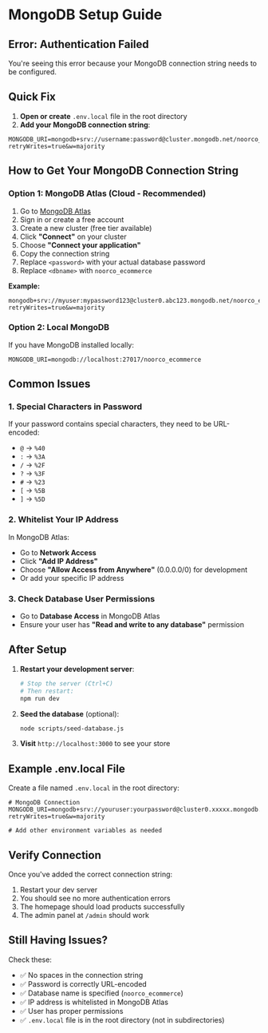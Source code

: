# MongoDB Setup Guide

## Error: Authentication Failed

You're seeing this error because your MongoDB connection string needs to be configured.

## Quick Fix

1. **Open or create** `.env.local` file in the root directory
2. **Add your MongoDB connection string**:

```env
MONGODB_URI=mongodb+srv://username:password@cluster.mongodb.net/noorco_ecommerce?retryWrites=true&w=majority
```

## How to Get Your MongoDB Connection String

### Option 1: MongoDB Atlas (Cloud - Recommended)

1. Go to [MongoDB Atlas](https://www.mongodb.com/cloud/atlas)
2. Sign in or create a free account
3. Create a new cluster (free tier available)
4. Click **"Connect"** on your cluster
5. Choose **"Connect your application"**
6. Copy the connection string
7. Replace `<password>` with your actual database password
8. Replace `<dbname>` with `noorco_ecommerce`

**Example:**
```
mongodb+srv://myuser:mypassword123@cluster0.abc123.mongodb.net/noorco_ecommerce?retryWrites=true&w=majority
```

### Option 2: Local MongoDB

If you have MongoDB installed locally:

```env
MONGODB_URI=mongodb://localhost:27017/noorco_ecommerce
```

## Common Issues

### 1. Special Characters in Password
If your password contains special characters, they need to be URL-encoded:
- `@` → `%40`
- `:` → `%3A`
- `/` → `%2F`
- `?` → `%3F`
- `#` → `%23`
- `[` → `%5B`
- `]` → `%5D`

### 2. Whitelist Your IP Address
In MongoDB Atlas:
- Go to **Network Access**
- Click **"Add IP Address"**
- Choose **"Allow Access from Anywhere"** (0.0.0.0/0) for development
- Or add your specific IP address

### 3. Check Database User Permissions
- Go to **Database Access** in MongoDB Atlas
- Ensure your user has **"Read and write to any database"** permission

## After Setup

1. **Restart your development server**:
   ```bash
   # Stop the server (Ctrl+C)
   # Then restart:
   npm run dev
   ```

2. **Seed the database** (optional):
   ```bash
   node scripts/seed-database.js
   ```

3. **Visit** `http://localhost:3000` to see your store

## Example .env.local File

Create a file named `.env.local` in the root directory:

```env
# MongoDB Connection
MONGODB_URI=mongodb+srv://youruser:yourpassword@cluster0.xxxxx.mongodb.net/noorco_ecommerce?retryWrites=true&w=majority

# Add other environment variables as needed
```

## Verify Connection

Once you've added the correct connection string:
1. Restart your dev server
2. You should see no more authentication errors
3. The homepage should load products successfully
4. The admin panel at `/admin` should work

## Still Having Issues?

Check these:
- ✅ No spaces in the connection string
- ✅ Password is correctly URL-encoded
- ✅ Database name is specified (`noorco_ecommerce`)
- ✅ IP address is whitelisted in MongoDB Atlas
- ✅ User has proper permissions
- ✅ `.env.local` file is in the root directory (not in subdirectories)
